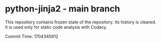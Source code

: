 # python-jinja2 - main branch

This repository contains frozen state of the repository.
Its history is cleared. It is used only for static code
analysis with Codacy.

Commit Time: 1704345612